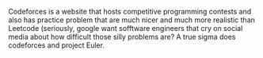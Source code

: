 Codeforces is a website that hosts competitive programming contests and also has practice problem that are much nicer and much more realistic than Leetcode (seriously, google want sofftware engineers that cry on social media about how difficult those silly problems are? A true sigma does codeforces and project Euler.
